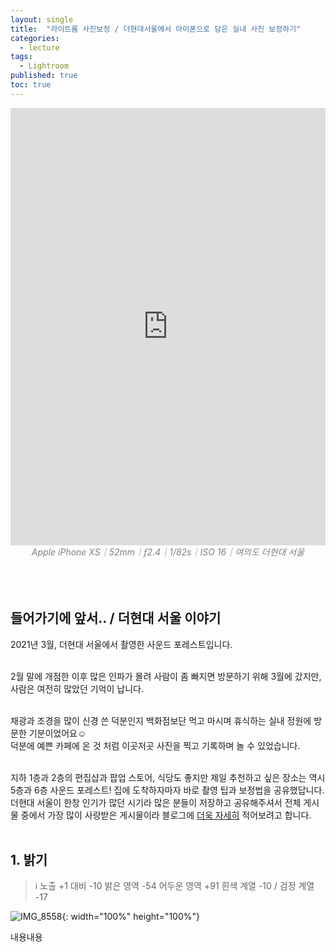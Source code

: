```yaml
---
layout: single
title:  "라이트룸 사진보정 / 더현대서울에서 아이폰으로 담은 실내 사진 보정하기"
categories:
  - lecture
tags:
  - Lightroom
published: true
toc: true
---
```


<center><iframe frameborder="0" class="juxtapose" width="100%" height="700" src="https://cdn.knightlab.com/libs/juxtapose/latest/embed/index.html?uid=5232ac9a-25e4-11ec-abb7-b9a7ff2ee17c"></iframe></center>
<center><i><span style="color:gray"> Apple iPhone XS｜52mm｜ƒ2.4｜1/82s｜ISO 16｜여의도 더현대 서울</span></i></center>

<br>
<br>
<br>

## 들어가기에 앞서.. / 더현대 서울 이야기<br>

2021년 3월, 더현대 서울에서 촬영한 사운드 포레스트입니다.<br><br>

2월 말에 개점한 이후 많은 인파가 몰려 사람이 좀 빠지면 방문하기 위해 3월에 갔지만, 사람은 여전히 많았던 기억이 납니다.<br><br>

채광과 조경을 많이 신경 쓴 덕분인지 백화점보단 먹고 마시며 휴식하는 실내 정원에 방문한 기분이었어요☺️ <br>덕분에 예쁜 카페에 온 것 처럼 이곳저곳 사진을 찍고 기록하며 놀 수 있었습니다.<br><br>

지하 1층과 2층의 편집샵과 팝업 스토어, 식당도 좋지만 제일 추천하고 싶은 장소는 역시 5층과 6층 사운드 포레스트! 집에 도착하자마자 바로 촬영 팁과 보정법을 공유했답니다.<br>더현대 서울이 한창 인기가 많던 시기라 많은 분들이 저장하고 공유해주셔서 전체 게시물 중에서 가장 많이 사랑받은 게시물이라 블로그에 <u>더욱 자세히</u> 적어보려고 합니다.<br><br>

## 1. 밝기

> ℹ️ 노출 +1 대비 -10
> 밝은 영역 -54 어두운 영역 +91 
> 흰색 계열 -10 / 검정 계열 -17

![IMG_8558](/Users/psj/Documents/GitHub/zer041ne.github.io/images/2021-10-03-color-1/IMG_8558.jpg){: width="100%" height="100%"}

내용내용
